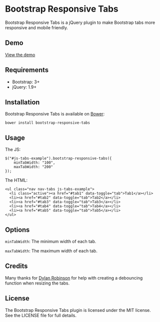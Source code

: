 # Bootstrap Responsive Tabs

Bootstrap Responsive Tabs is a jQuery plugin to make Bootstrap tabs more responsive and mobile friendly. 


## Demo
[View the demo](http://home.golden.net/~tomescu/bootstrap-responsive-tabs/demo/)


## Requirements
- Bootstrap: 3+
- jQuery: 1.9+

## Installation
Bootstrap Responsive Tabs is available on [Bower](https://github.com/bower/bower):

```bower install bootstrap-responsive-tabs```

## Usage
The JS:
```
$("#js-tabs-example").bootstrap-responsive-tabs({
    minTabWidth: "100",
    maxTabWidth: "200"
});
```

The HTML:
```
<ul class="nav nav-tabs js-tabs-example">
  <li class="active"><a href="#tab1" data-toggle="tab">Tab1</a></li>
  <li><a href="#tab2" data-toggle="tab">Tab2</a></li>
  <li><a href="#tab3" data-toggle="tab">Tab3</a></li>
  <li><a href="#tab4" data-toggle="tab">Tab4</a></li>
  <li><a href="#tab5" data-toggle="tab">Tab5</a></li>
</ul>
```

## Options
```minTabWidth```: The minimum width of each tab.

```maxTabWidth```: The maximum width of each tab.


## Credits
Many thanks for [Dylan Robinson](https://github.com/Robinson7D) for help with creating a debouncing function when resizing the tabs.

## License
The Bootstrap Responsive Tabs plugin is licensed under the MIT license. See the LICENSE file for full details.
